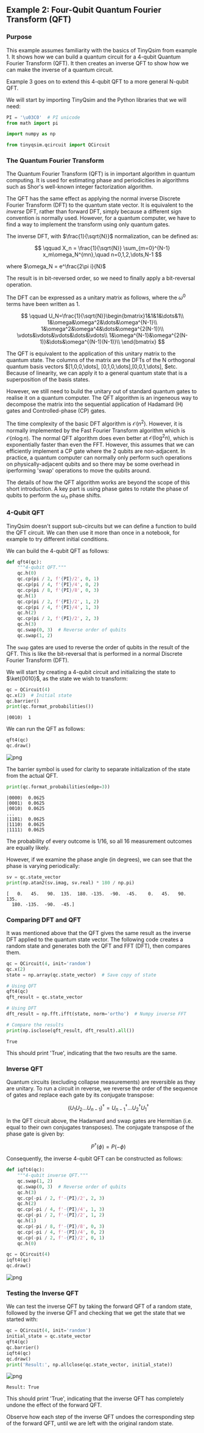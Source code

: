 ## Example 2: Four-Qubit Quantum Fourier Transform (QFT)

### Purpose

This example assumes familiarity with the basics of TinyQsim from example 1. It shows how we can build a quantum circuit for a 4-qubit Quantum Fourier Transform (QFT). It then creates an inverse QFT to show how we can make the inverse of a quantum circuit.

Example 3 goes on to extend this 4-qubit QFT to a more general N-qubit QFT.

We will start by importing TinyQsim and the Python libraries that we will need:


```python
PI = '\u03C0'  # PI unicode
from math import pi

import numpy as np

from tinyqsim.qcircuit import QCircuit
```

### The Quantum Fourier Transform

The Quantum Fourier Transform (QFT) is in important algorithm in quantum computing. It is used for estimating phase and periodicities in algorithms such as Shor's well-known integer factorization algorithm.

The QFT has the same effect as applying the normal inverse Discrete Fourier Transform (DFT) to the quantum state vector. It is equivalent to the *inverse* DFT, rather than forward DFT, simply because a different sign convention is normally used. However, for a quantum computer, we have to find a way to implement the transform using only quantum gates.

The inverse DFT, with $\frac{1}{\sqrt{N}}$ normalization, can be defined as:

$$
\qquad X_n = \frac{1}{\sqrt{N}} \sum_{m=0}^{N-1} x_m\omega_N^{mn},\quad n=0,1,2,\dots,N-1
$$

where $\omega_N = e^\frac{2\pi i}{N}$

The result is in bit-reversed order, so we need to finally apply a bit-reversal operation.

The DFT can be expressed as a unitary matrix as follows, where the $\omega^0$ terms have been written as $1$.

$$
\qquad
U_N=\frac{1}{\sqrt{N}}\begin{bmatrix}1&1&1&\dots&1\\
1&\omega&\omega^2&\dots&\omega^{N-1}\\
1&\omega^2&\omega^4&\dots&\omega^{2(N-1)}\\
\vdots&\vdots&\vdots&\dots&\vdots\\
1&\omega^{N-1}&\omega^{2(N-1)}&\dots&\omega^{(N-1)(N-1)}\\
\end{bmatrix}
$$

The QFT is equivalent to the application of this unitary matrix to the quantum state. The columns of the matrix are the DFTs of the N orthogonal quantum basis vectors $[1,0,0,\dots], [0,1,0,\dots],[0,0,1,\dots], $etc. Because of linearity, we can apply it to a general quantum state that is a superposition of the basis states.

However, we still need to build the unitary out of standard quantum gates to realise it on a quantum computer. The QFT algorithm is an ingeneous way to decompose the matrix into the sequential application of Hadamard (H) gates and Controlled-phase (CP) gates.

The time complexity of the basic DFT algorithm is $\mathcal{O}(n^2)$. However, it is normally implemented by the Fast Fourier Transform algorithm which is $\mathcal{O}(n\log{}n)$. The normal QFT algorithm does even better at $\mathcal{O}(\log^2{}n)$, which is exponentially faster than even the FFT. However, this assumes that we can efficiently implement a CP gate where the 2 qubits are non-adjacent. In practice, a quantum computer can normally only perform such operations on physically-adjacent qubits and so there may be some overhead in iperforming 'swap' operations to move the qubits around.

The details of how the QFT algorithm works are beyond the scope of this short introduction. A key part is using phase gates to rotate the phase of qubits to perform the $\omega_n$ phase shifts.

### 4-Qubit QFT

TinyQsim doesn't support sub-circuits but we can define a function to build the QFT circuit. We can then use it more than once in a notebook, for example to try different initial conditions.

We can build the 4-qubit QFT as follows:


```python
def qft4(qc):
    """4-qubit QFT."""
    qc.h(0)
    qc.cp(pi / 2, f'{PI}/2', 0, 1)
    qc.cp(pi / 4, f'{PI}/4', 0, 2)
    qc.cp(pi / 8, f'{PI}/8', 0, 3)
    qc.h(1)
    qc.cp(pi / 2, f'{PI}/2', 1, 2)
    qc.cp(pi / 4, f'{PI}/4', 1, 3)
    qc.h(2)
    qc.cp(pi / 2, f'{PI}/2', 2, 3)
    qc.h(3)
    qc.swap(0, 3)  # Reverse order of qubits
    qc.swap(1, 2)
```

The `swap` gates are used to reverse the order of qubits in the result of the QFT. This is like the bit-reversal that is performed in a normal Discrete Fourier Transform (DFT).

We will start by creating a 4-qubit circuit and initializing the state to $\ket{0010}$, as the state we wish to transform:


```python
qc = QCircuit(4)
qc.x(2)  # Initial state
qc.barrier()
print(qc.format_probabilities())
```

    |0010⟩  1


We can run the QFT as follows:


```python
qft4(qc)
qc.draw()
```


    
![png](example_2_QFT4_files/example_2_QFT4_12_0.png)
    


The barrier symbol is used for clarity to separate initialization of the state from the actual QFT.


```python
print(qc.format_probabilities(edge=3))
```

    |0000⟩  0.0625
    |0001⟩  0.0625
    |0010⟩  0.0625
    ...
    |1101⟩  0.0625
    |1110⟩  0.0625
    |1111⟩  0.0625


The probability of every outcome is 1/16, so all 16 measurement outcomes are equally likely.

However, if we examine the phase angle (in degrees), we can see that the phase is varying periodically:


```python
sv = qc.state_vector
print(np.atan2(sv.imag, sv.real) * 180 / np.pi)
```

    [   0.   45.   90.  135.  180. -135.  -90.  -45.    0.   45.   90.  135.
      180. -135.  -90.  -45.]


### Comparing DFT and QFT

It was mentioned above that the QFT gives the same result as the inverse DFT applied to the quantum state vector. The following code creates a random state and generates both the QFT and FFT (DFT), then compares them.


```python
qc = QCircuit(4, init='random')
qc.x(2)
state = np.array(qc.state_vector)  # Save copy of state

# Using QFT
qft4(qc)
qft_result = qc.state_vector

# Using DFT
dft_result = np.fft.ifft(state, norm='ortho')  # Numpy inverse FFT

# Compare the results
print(np.isclose(qft_result, dft_result).all())
```

    True


This should print 'True', indicating that the two results are the same.

### Inverse QFT

Quantum circuits (excluding collapse measurements) are reversible as they are unitary. To run a circuit in reverse, we reverse the order of the sequence of gates and replace each gate by its conjugate transpose:

$$
\qquad (U_1 U_2\dots U_{n-1})^\dagger = U^\dagger_{n-1}\dots U^\dagger_2 U^\dagger_1
$$

In the QFT circuit above, the Hadamard and swap gates are Hermitian (i.e. equal to their own conjugates transposes). The conjugate transpose of the phase gate is given by:

$$
\qquad P^\dagger(\phi) = P(-\phi)
$$

Consequently, the inverse 4-qubit QFT can be constructed as follows:


```python
def iqft4(qc):
    """4-qubit inverse QFT."""
    qc.swap(1, 2)
    qc.swap(0, 3)  # Reverse order of qubits
    qc.h(3)
    qc.cp(-pi / 2, f'-{PI}/2', 2, 3)
    qc.h(2)
    qc.cp(-pi / 4, f'-{PI}/4', 1, 3)
    qc.cp(-pi / 2, f'-{PI}/2', 1, 2)
    qc.h(1)
    qc.cp(-pi / 8, f'-{PI}/8', 0, 3)
    qc.cp(-pi / 4, f'-{PI}/4', 0, 2)
    qc.cp(-pi / 2, f'-{PI}/2', 0, 1)
    qc.h(0)
```


```python
qc = QCircuit(4)
iqft4(qc)
qc.draw()
```


    
![png](example_2_QFT4_files/example_2_QFT4_25_0.png)
    


### Testing the Inverse QFT

We can test the inverse QFT by taking the forward QFT of a random state, followed by the inverse QFT and checking that we get the state that we started with:


```python
qc = QCircuit(4, init='random')
initial_state = qc.state_vector
qft4(qc)
qc.barrier()
iqft4(qc)
qc.draw()
print('Result:', np.allclose(qc.state_vector, initial_state))
```


    
![png](example_2_QFT4_files/example_2_QFT4_28_0.png)
    


    Result: True


This should print 'True', indicating that the inverse QFT has completely undone the effect of the forward QFT.

Observe how each step of the inverse QFT undoes the corresponding step of the forward QFT, until we are left with the original random state.


```python

```
